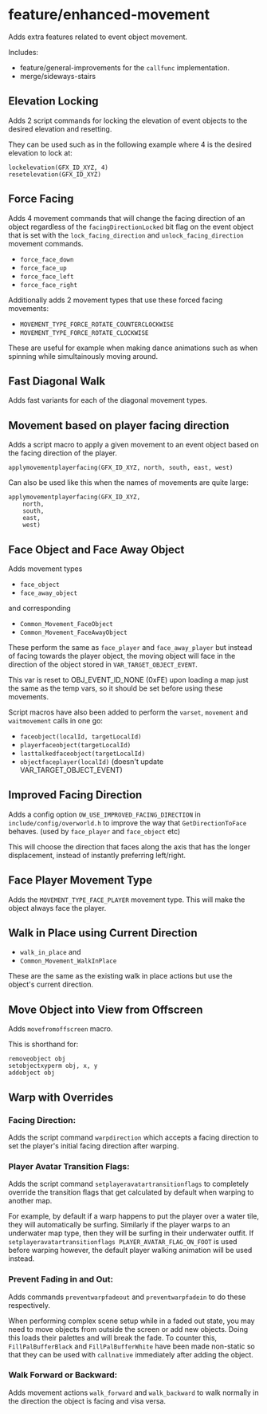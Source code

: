 # feature/enhanced-movement

Adds extra features related to event object movement.

Includes:
- feature/general-improvements for the `callfunc` implementation.
- merge/sideways-stairs

## Elevation Locking

Adds 2 script commands for locking the elevation of event objects to the desired elevation and resetting.

They can be used such as in the following example where 4 is the desired elevation to lock at:

```
lockelevation(GFX_ID_XYZ, 4)
resetelevation(GFX_ID_XYZ)
```

## Force Facing

Adds 4 movement commands that will change the facing direction of an object regardless of the `facingDirectionLocked` bit flag on
the event object that is set with the `lock_facing_direction` and `unlock_facing_direction` movement commands.

- `force_face_down`
- `force_face_up`
- `force_face_left`
- `force_face_right`

Additionally adds 2 movement types that use these forced facing movements:

- `MOVEMENT_TYPE_FORCE_ROTATE_COUNTERCLOCKWISE`
- `MOVEMENT_TYPE_FORCE_ROTATE_CLOCKWISE`

These are useful for example when making dance animations such as when spinning while simultainously moving around.

## Fast Diagonal Walk

Adds fast variants for each of the diagonal movement types.

## Movement based on player facing direction

Adds a script macro to apply a given movement to an event object based on the facing direction of the player.

```
applymovementplayerfacing(GFX_ID_XYZ, north, south, east, west)
```

Can also be used like this when the names of movements are quite large:

```
applymovementplayerfacing(GFX_ID_XYZ, 
    north, 
    south, 
    east, 
    west)
```

## Face Object and Face Away Object

Adds movement types 

- `face_object`
- `face_away_object` 

and corresponding 

- `Common_Movement_FaceObject` 
- `Common_Movement_FaceAwayObject` 

These perform the same as `face_player` and `face_away_player` but instead of facing towards the player object, the 
moving object will face in the direction of the object stored in `VAR_TARGET_OBJECT_EVENT`.

This var is reset to OBJ_EVENT_ID_NONE (0xFE) upon loading a map just the same as the temp vars, so it should be set before using these movements.

Script macros have also been added to perform the `varset`, `movement` and `waitmovement` calls in one go:

- `faceobject(localId, targetLocalId)`
- `playerfaceobject(targetLocalId)`
- `lasttalkedfaceobject(targetLocalId)`
- `objectfaceplayer(localId)` (doesn't update VAR_TARGET_OBJECT_EVENT)

## Improved Facing Direction

Adds a config option `OW_USE_IMPROVED_FACING_DIRECTION` in `include/config/overworld.h` to improve the way 
that `GetDirectionToFace` behaves. (used by `face_player` and `face_object` etc)

This will choose the direction that faces along the axis that has the longer displacement, instead of instantly preferring left/right.

## Face Player Movement Type

Adds the `MOVEMENT_TYPE_FACE_PLAYER` movement type.
This will make the object always face the player.

## Walk in Place using Current Direction

- `walk_in_place` and
- `Common_Movement_WalkInPlace`

These are the same as the existing walk in place actions but use the object's current direction.

## Move Object into View from Offscreen

Adds `movefromoffscreen` macro.

This is shorthand for:
```
removeobject obj
setobjectxyperm obj, x, y
addobject obj
```

## Warp with Overrides

### Facing Direction:
Adds the script command `warpdirection` which accepts a facing direction to set the player's initial facing direction after warping.

### Player Avatar Transition Flags:
Adds the script command `setplayeravatartransitionflags` to completely override the transition flags that get calculated by default when warping to another map.

For example, by default if a warp happens to put the player over a water tile, they will automatically be surfing. Similarly if the player warps to an underwater map type, then they will be surfing in their underwater outfit.
If `setplayeravatartransitionflags PLAYER_AVATAR_FLAG_ON_FOOT` is used before warping however, the default player walking animation will be used instead.

### Prevent Fading in and Out:
Adds commands `preventwarpfadeout` and `preventwarpfadein` to do these respectively.

When performing complex scene setup while in a faded out state, you may need to move objects from outside the screen or add new objects.
Doing this loads their palettes and will break the fade. To counter this, `FillPalBufferBlack` and `FillPalBufferWhite` have been made non-static so that
they can be used with `callnative` immediately after adding the object.

### Walk Forward or Backward:

Adds movement actions `walk_forward` and `walk_backward` to walk normally in the direction the object is facing and visa versa.